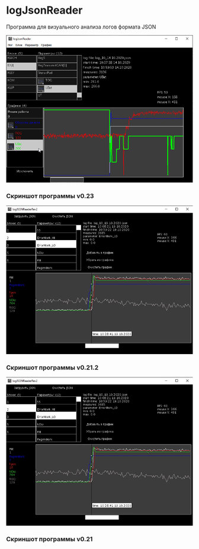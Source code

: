 # logJsonReader
Программа для визуального анализа логов формата JSON

![](https://github.com/vectorcs1993/logJsonReader/blob/main/screen_3.jpg)
### Скриншот программы v0.23

![](https://github.com/vectorcs1993/logJsonReader/blob/main/screen_1.jpg)
### Скриншот программы v0.21.2

![](https://github.com/vectorcs1993/logJsonReader/blob/main/screen_1.jpg)
### Скриншот программы v0.21
